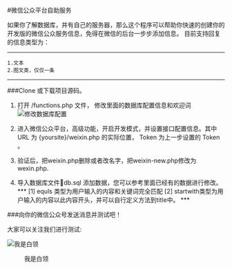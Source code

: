 #微信公众平台自助服务


如果你了解数据库，并有自己的服务器，那么这个程序可以帮助你快速的创建你的开发版的微信公众服务信息，免得在微信的后台一步步添加信息。
目前支持回复的信息类型为：
***
	1.文本
	2.图文类，仅仅一条
***

###Clone 或下载项目源码。

   1. 打开 /functions.php 文件， 修改里面的数据库配置信息和欢迎词
    ![修改数据库配置](http://ww2.sinaimg.cn/large/61ffc92ejw1e4r8bwmduhj20jo05vgmz.jpg)
    
   2. 进入微信公众平台，高级功能，开启开发模式，并设置接口配置信息。其中 URL 为 {yoursite}/weixin.php 的实际位置， Token 为上一步设置的 Token 。
	
   3. 验证后，把weixin.php删除或者改名字，把weixin-new.php修改为 wexin.php.
	
   4. 导入数据库文件db.sql 添加数据，您可以参考里面已经有的数据进行修改。
	***
		[1] equls 类型为用户输入的内容和关键词完全匹配
	    [2] startwith类型为用户输入的内容以此内容开头，并可以自行定义方法到title中。
	***
    
	
###向你的微信公众号发送消息并测试吧！

大家可以关注我们进行测试:

 ![我是白领](http://ww4.sinaimg.cn/large/61ffc92ejw1e4rem6mrhfj2076076q3g.jpg)
 
 &nbsp;&nbsp;&nbsp;&nbsp;&nbsp;&nbsp;&nbsp;&nbsp;&nbsp;&nbsp;我是白领

	